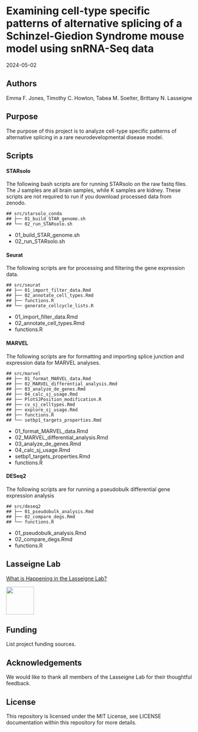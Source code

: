 Examining cell-type specific patterns of alternative splicing of a
Schinzel-Giedion Syndrome mouse model using snRNA-Seq data
================
2024-05-02

## Authors

Emma F. Jones, Timothy C. Howton, Tabea M. Soelter, Brittany N.
Lasseigne

## Purpose

The purpose of this project is to analyze cell-type specific patterns of
alternative splicing in a rare neurodevelopmental disease model.

## Scripts

#### STARsolo

The following bash scripts are for running STARsolo on the raw fastq
files. The J samples are all brain samples, while K samples are kidney.
These scripts are not required to run if you download processed data
from zenodo.

    ## src/starsolo_conda
    ## ├── 01_build_STAR_genome.sh
    ## └── 02_run_STARsolo.sh

- 01_build_STAR_genome.sh
- 02_run_STARsolo.sh

#### Seurat

The following scripts are for processing and filtering the gene
expression data.

    ## src/seurat
    ## ├── 01_import_filter_data.Rmd
    ## ├── 02_annotate_cell_types.Rmd
    ## ├── functions.R
    ## └── generate_cellcycle_lists.R

- 01_import_filter_data.Rmd
- 02_annotate_cell_types.Rmd
- functions.R

#### MARVEL

The following scripts are for formatting and importing splice junction
and expression data for MARVEL analyses.

    ## src/marvel
    ## ├── 01_format_MARVEL_data.Rmd
    ## ├── 02_MARVEL_differential_analysis.Rmd
    ## ├── 03_analyze_de_genes.Rmd
    ## ├── 04_calc_sj_usage.Rmd
    ## ├── PlotSJPosition_modification.R
    ## ├── cv_sj_celltypes.Rmd
    ## ├── explore_sj_usage.Rmd
    ## ├── functions.R
    ## └── setbp1_targets_properties.Rmd

- 01_format_MARVEL_data.Rmd
- 02_MARVEL_differential_analysis.Rmd
- 03_analyze_de_genes.Rmd
- 04_calc_sj_usage.Rmd
- setbp1_targets_properties.Rmd
- functions.R

#### DESeq2

The following scripts are for running a pseudobulk differential gene
expression analysis

    ## src/deseq2
    ## ├── 01_pseudobulk_analysis.Rmd
    ## ├── 02_compare_degs.Rmd
    ## └── functions.R

- 01_pseudobulk_analysis.Rmd
- 02_compare_degs.Rmd
- functions.R

## Lasseigne Lab

[What is Happening in the Lasseigne Lab?](https://www.lasseigne.org/)

<img src="https://www.lasseigne.org/img/main/lablogo.png" width="75" height="75">

## Funding

List project funding sources.

## Acknowledgements

We would like to thank all members of the Lasseigne Lab for their
thoughtful feedback.

## License

This repository is licensed under the MIT License, see LICENSE
documentation within this repository for more details.
